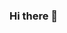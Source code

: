 ### Hi there 👋

<!--
**Korra15/Korra15** is a ✨ _special_ ✨ repository because its `README.md` (this file) appears on your GitHub profile.

Here are some ideas to get you started:
hi +
f
f

- 🔭 I’m currently working on ... Vue Js
- 🌱 I’m currently learning ...
- 👯 I’m looking to collaborate on ...
- 🤔 I’m looking for help with ...
- 💬 Ask me about ...
- 📫 How to reach me: ...
- 😄 Pronouns: ...
- ⚡ Fun fact: ...
-->
